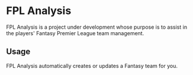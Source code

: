 # FPL Analysis

FPL Analysis is a project under development whose purpose is to assist in the players' Fantasy Premier League team management.

## Usage

FPL Analysis automatically creates or updates a Fantasy team for you. 
